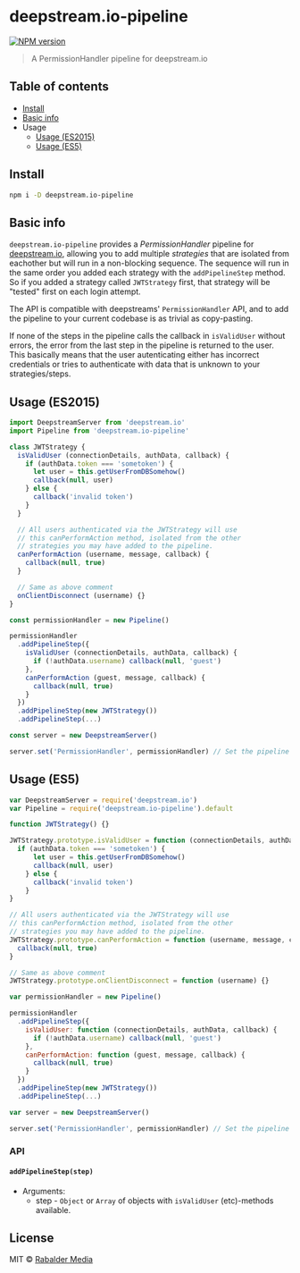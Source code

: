 # deepstream.io-pipeline

[![NPM version][npm-image]][npm-url]

> A PermissionHandler pipeline for deepstream.io

## Table of contents
* [Install](#install)
* [Basic info](#basic-info)
* Usage
  * [Usage (ES2015)](#usage-es2015)
  * [Usage (ES5)](#usage-es5)

## Install

```sh
npm i -D deepstream.io-pipeline
```

## Basic info
`deepstream.io-pipeline` provides a *PermissionHandler* pipeline for [deepstream.io](http://deepstream.io), allowing you to add multiple *strategies* that are isolated from eachother but will run in a non-blocking sequence. The sequence will run in the same order you added each strategy with the `addPipelineStep` method. So if you added a strategy called `JWTStrategy` first, that strategy will be "tested" first on each login attempt.

The API is compatible with deepstreams' `PermissionHandler` API, and to add the pipeline to your current codebase is as trivial as copy-pasting.

If none of the steps in the pipeline calls the callback in `isValidUser` without errors, the error from the last step in the pipeline is returned to the user. This basically means that the user autenticating either has incorrect credentials or tries to authenticate with data that is unknown to your strategies/steps.

## Usage (ES2015)

```js
import DeepstreamServer from 'deepstream.io'
import Pipeline from 'deepstream.io-pipeline'

class JWTStrategy {
  isValidUser (connectionDetails, authData, callback) {
    if (authData.token === 'sometoken') {
      let user = this.getUserFromDBSomehow()
      callback(null, user)
    } else {
      callback('invalid token')
    }
  }

  // All users authenticated via the JWTStrategy will use
  // this canPerformAction method, isolated from the other
  // strategies you may have added to the pipeline.
  canPerformAction (username, message, callback) {
    callback(null, true)
  }

  // Same as above comment
  onClientDisconnect (username) {}
}

const permissionHandler = new Pipeline()

permissionHandler
  .addPipelineStep({
    isValidUser (connectionDetails, authData, callback) {
      if (!authData.username) callback(null, 'guest')
    },
    canPerformAction (guest, message, callback) {
      callback(null, true)
    }
  })
  .addPipelineStep(new JWTStrategy())
  .addPipelineStep(...)

const server = new DeepstreamServer()

server.set('PermissionHandler', permissionHandler) // Set the pipeline as the PermissionHandler

```

## Usage (ES5)

```js
var DeepstreamServer = require('deepstream.io')
var Pipeline = require('deepstream.io-pipeline').default

function JWTStrategy() {}

JWTStrategy.prototype.isValidUser = function (connectionDetails, authData, callback) {
  if (authData.token === 'sometoken') {
      let user = this.getUserFromDBSomehow()
      callback(null, user)
    } else {
      callback('invalid token')
    }
}

// All users authenticated via the JWTStrategy will use
// this canPerformAction method, isolated from the other
// strategies you may have added to the pipeline.
JWTStrategy.prototype.canPerformAction = function (username, message, callback) {
  callback(null, true)
}

// Same as above comment
JWTStrategy.prototype.onClientDisconnect = function (username) {}

var permissionHandler = new Pipeline()

permissionHandler
  .addPipelineStep({
    isValidUser: function (connectionDetails, authData, callback) {
      if (!authData.username) callback(null, 'guest')
    },
    canPerformAction: function (guest, message, callback) {
      callback(null, true)
    }
  })
  .addPipelineStep(new JWTStrategy())
  .addPipelineStep(...)

var server = new DeepstreamServer()

server.set('PermissionHandler', permissionHandler) // Set the pipeline as the PermissionHandler
```

### API

#### `addPipelineStep(step)`
* Arguments:
  * step - `Object` or `Array` of objects with `isValidUser` (etc)-methods available.

## License

MIT © [Rabalder Media](https://rabaldermedia.se)

[npm-url]: https://npmjs.org/package/deepstream.io-pipeline
[npm-image]: https://img.shields.io/npm/v/deepstream.io-pipeline.svg?style=flat-square

[travis-url]: https://travis-ci.org/rabaldermedia/deepstream.io-pipeline
[travis-image]: https://img.shields.io/travis/rabaldermedia/deepstream.io-pipeline.svg?style=flat-square

[depstat-url]: https://david-dm.org/rabaldermedia/deepstream.io-pipeline
[depstat-image]: https://david-dm.org/rabaldermedia/deepstream.io-pipeline.svg?style=flat-square
